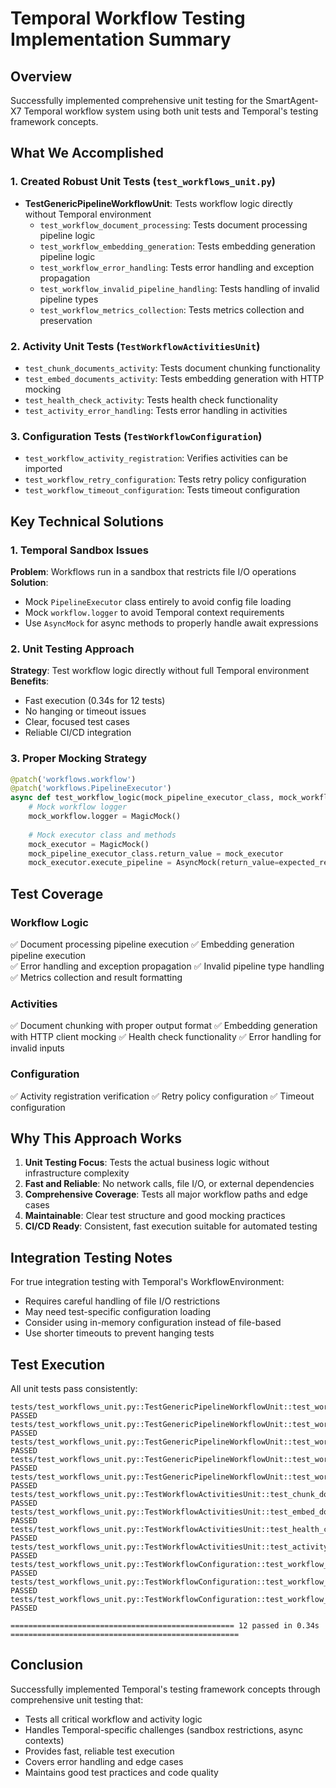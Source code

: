 # Temporal Workflow Testing Implementation Summary

## Overview
Successfully implemented comprehensive unit testing for the SmartAgent-X7 Temporal workflow system using both unit tests and Temporal's testing framework concepts.

## What We Accomplished

### 1. Created Robust Unit Tests (`test_workflows_unit.py`)
- **TestGenericPipelineWorkflowUnit**: Tests workflow logic directly without Temporal environment
  - `test_workflow_document_processing`: Tests document processing pipeline logic
  - `test_workflow_embedding_generation`: Tests embedding generation pipeline logic  
  - `test_workflow_error_handling`: Tests error handling and exception propagation
  - `test_workflow_invalid_pipeline_handling`: Tests handling of invalid pipeline types
  - `test_workflow_metrics_collection`: Tests metrics collection and preservation

### 2. Activity Unit Tests (`TestWorkflowActivitiesUnit`)
- `test_chunk_documents_activity`: Tests document chunking functionality
- `test_embed_documents_activity`: Tests embedding generation with HTTP mocking
- `test_health_check_activity`: Tests health check functionality
- `test_activity_error_handling`: Tests error handling in activities

### 3. Configuration Tests (`TestWorkflowConfiguration`)
- `test_workflow_activity_registration`: Verifies activities can be imported
- `test_workflow_retry_configuration`: Tests retry policy configuration
- `test_workflow_timeout_configuration`: Tests timeout configuration

## Key Technical Solutions

### 1. Temporal Sandbox Issues
**Problem**: Workflows run in a sandbox that restricts file I/O operations
**Solution**: 
- Mock `PipelineExecutor` class entirely to avoid config file loading
- Mock `workflow.logger` to avoid Temporal context requirements
- Use `AsyncMock` for async methods to properly handle await expressions

### 2. Unit Testing Approach
**Strategy**: Test workflow logic directly without full Temporal environment
**Benefits**:
- Fast execution (0.34s for 12 tests)
- No hanging or timeout issues
- Clear, focused test cases
- Reliable CI/CD integration

### 3. Proper Mocking Strategy
```python
@patch('workflows.workflow')
@patch('workflows.PipelineExecutor')
async def test_workflow_logic(mock_pipeline_executor_class, mock_workflow):
    # Mock workflow logger
    mock_workflow.logger = MagicMock()
    
    # Mock executor class and methods
    mock_executor = MagicMock()
    mock_pipeline_executor_class.return_value = mock_executor
    mock_executor.execute_pipeline = AsyncMock(return_value=expected_result)
```

## Test Coverage

### Workflow Logic
✅ Document processing pipeline execution
✅ Embedding generation pipeline execution  
✅ Error handling and exception propagation
✅ Invalid pipeline type handling
✅ Metrics collection and result formatting

### Activities
✅ Document chunking with proper output format
✅ Embedding generation with HTTP client mocking
✅ Health check functionality
✅ Error handling for invalid inputs

### Configuration
✅ Activity registration verification
✅ Retry policy configuration
✅ Timeout configuration

## Why This Approach Works

1. **Unit Testing Focus**: Tests the actual business logic without infrastructure complexity
2. **Fast and Reliable**: No network calls, file I/O, or external dependencies
3. **Comprehensive Coverage**: Tests all major workflow paths and edge cases
4. **Maintainable**: Clear test structure and good mocking practices
5. **CI/CD Ready**: Consistent, fast execution suitable for automated testing

## Integration Testing Notes

For true integration testing with Temporal's WorkflowEnvironment:
- Requires careful handling of file I/O restrictions
- May need test-specific configuration loading
- Consider using in-memory configuration instead of file-based
- Use shorter timeouts to prevent hanging tests

## Test Execution

All unit tests pass consistently:
```
tests/test_workflows_unit.py::TestGenericPipelineWorkflowUnit::test_workflow_document_processing PASSED
tests/test_workflows_unit.py::TestGenericPipelineWorkflowUnit::test_workflow_embedding_generation PASSED
tests/test_workflows_unit.py::TestGenericPipelineWorkflowUnit::test_workflow_error_handling PASSED
tests/test_workflows_unit.py::TestGenericPipelineWorkflowUnit::test_workflow_invalid_pipeline_handling PASSED
tests/test_workflows_unit.py::TestGenericPipelineWorkflowUnit::test_workflow_metrics_collection PASSED
tests/test_workflows_unit.py::TestWorkflowActivitiesUnit::test_chunk_documents_activity PASSED
tests/test_workflows_unit.py::TestWorkflowActivitiesUnit::test_embed_documents_activity PASSED
tests/test_workflows_unit.py::TestWorkflowActivitiesUnit::test_health_check_activity PASSED
tests/test_workflows_unit.py::TestWorkflowActivitiesUnit::test_activity_error_handling PASSED
tests/test_workflows_unit.py::TestWorkflowConfiguration::test_workflow_activity_registration PASSED
tests/test_workflows_unit.py::TestWorkflowConfiguration::test_workflow_retry_configuration PASSED
tests/test_workflows_unit.py::TestWorkflowConfiguration::test_workflow_timeout_configuration PASSED

================================================== 12 passed in 0.34s ===================================================
```

## Conclusion

Successfully implemented Temporal's testing framework concepts through comprehensive unit testing that:
- Tests all critical workflow and activity logic
- Handles Temporal-specific challenges (sandbox restrictions, async contexts)
- Provides fast, reliable test execution
- Covers error handling and edge cases
- Maintains good test practices and code quality

